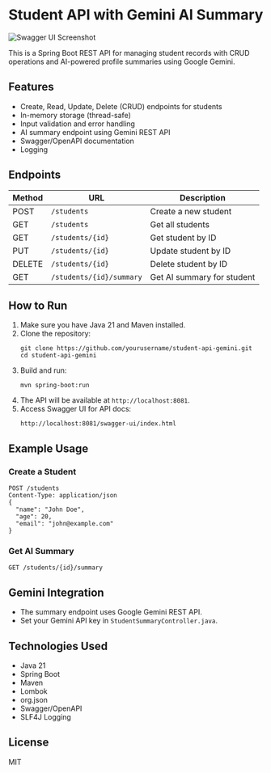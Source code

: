 

# Student API with Gemini AI Summary

![Swagger UI Screenshot](docs/swagger-ui.png)

This is a Spring Boot REST API for managing student records with CRUD operations and AI-powered profile summaries using Google Gemini.

## Features
- Create, Read, Update, Delete (CRUD) endpoints for students
- In-memory storage (thread-safe)
- Input validation and error handling
- AI summary endpoint using Gemini REST API
- Swagger/OpenAPI documentation
- Logging

## Endpoints
| Method | URL                                 | Description                      |
|--------|-------------------------------------|----------------------------------|
| POST   | `/students`                         | Create a new student             |
| GET    | `/students`                         | Get all students                 |
| GET    | `/students/{id}`                    | Get student by ID                |
| PUT    | `/students/{id}`                    | Update student by ID             |
| DELETE | `/students/{id}`                    | Delete student by ID             |
| GET    | `/students/{id}/summary`            | Get AI summary for student       |

## How to Run
1. Make sure you have Java 21 and Maven installed.
2. Clone the repository:
   ```
   git clone https://github.com/yourusername/student-api-gemini.git
   cd student-api-gemini
   ```
3. Build and run:
   ```
   mvn spring-boot:run
   ```
4. The API will be available at `http://localhost:8081`.
5. Access Swagger UI for API docs:
   ```
   http://localhost:8081/swagger-ui/index.html
   ```

## Example Usage
### Create a Student
```
POST /students
Content-Type: application/json
{
  "name": "John Doe",
  "age": 20,
  "email": "john@example.com"
}
```

### Get AI Summary
```
GET /students/{id}/summary
```

## Gemini Integration
- The summary endpoint uses Google Gemini REST API.
- Set your Gemini API key in `StudentSummaryController.java`.

## Technologies Used
- Java 21
- Spring Boot
- Maven
- Lombok
- org.json
- Swagger/OpenAPI
- SLF4J Logging


## License
MIT
